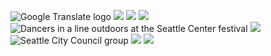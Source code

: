  ![Google Translate logo]()  ![](https://www.google.com/images/cleardot.gif)  ![](https://www.google.com/images/cleardot.gif)  ![](https://www.google.com/images/cleardot.gif)  ![Dancers in a line outdoors at the Seattle Center festival](https://www.seattle.gov/images//images/Global/Home_Center_Festal_2023.jpg)  ![](https://www.seattle.gov/images//images/MayorHarrell/Home/bruce_harrell_headshot.jpg)  ![Seattle City Council group](https://www.seattle.gov/images//images/Council/Citywide%20Circle%20Headshots/CouncilHeadShots_154x154_2025_Apr.jpg)  ![](https://www.seattle.gov/images//images/Departments/CityAttorney/SeattleHome/AnnDavidson_CircleImage.jpg)  ![](https://www.seattle.gov/images//images/Departments/Court/Homepage/2021JudgesGroup_300x300.png)  ![]() 